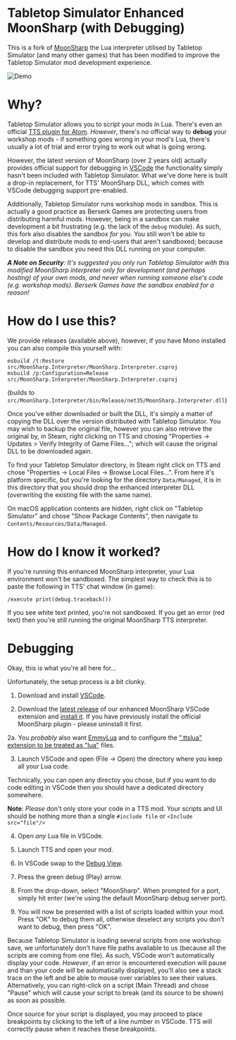 # Tabletop Simulator Enhanced MoonSharp (with Debugging)

This is a fork of [MoonSharp](https://www.moonsharp.org/) the Lua interpreter utilised by Tabletop Simulator (and many other games) that has been modified to improve the Tabletop Simulator mod development experience.

![Demo](https://tts-community.github.io/moonsharp/demo.gif)

# Why?

Tabletop Simulator allows you to script your mods in Lua. There's even an official [TTS plugin for Atom](https://api.tabletopsimulator.com/atom/). *However*, there's no official way to __debug__ your workshop mods - if something goes wrong in your mod's Lua, there's usually a lot of trial and error trying to work out what is going wrong.

However, the latest version of MoonSharp (over 2 years old) actually provides official support for debugging in [VSCode](https://code.visualstudio.com/) the functionality simply hasn't been included with Tabletop Simulator. What we've done here is built a drop-in replacement, for TTS' MoonSharp DLL, which comes with VSCode debugging support pre-enabled.

Additionally, Tabletop Simulator runs workshop mods in sandbox. This is actually a good practice as Berserk Games are protecting users from distributing harmful mods. However, being in a sandbox can make development a bit frustrating (e.g. the lack of the `debug` module). As such, this fork also disables the sandbox _for you_. You still won't be able to develop and distribute mods to end-users that aren't sandboxed; because to disable the sandbox you need this DLL running on your computer.

*__A Note on Security__: It's suggested you only run Tabletop Simulator with this modified MoonSharp interpreter only for development (and perhaps hosting) of your own mods, and _never_ when running someone else's code (e.g. workshop mods). Berserk Games have the sandbox enabled for a reason!*

# How do I use this?

We provide releases (available above), however, if you have Mono installed you can also compile this yourself with:

```
msbuild /t:Restore src/MoonSharp.Interpreter/MoonSharp.Interpreter.csproj
msbuild /p:Configuration=Release src/MoonSharp.Interpreter/MoonSharp.Interpreter.csproj
```
(builds to `src/MoonSharp.Interpreter/bin/Release/net35/MoonSharp.Interpreter.dll`)

Once you've either downloaded or built the DLL, it's simply a matter of copying the DLL over the version distributed with Tabletop Simulator. You may wish to backup the original file, however you can also retrieve the original by, in Steam, right clicking on TTS and chosing "Properties -> Updates > Verify Integrity of Game Files..."; which will cause the original DLL to be downloaded again.

To find your Tabletop Simulator directory, in Steam right click on TTS and chose "Properties -> Local Files -> Browse Local Files...". From here it's platform specific, but you're looking for the directory `Data/Managed`, it is in this directory that you should drop the enhanced interpreter DLL (overwriting the existing file with the same name).

On macOS application contents are hidden, right click on "Tabletop Simulator" and chose "Show Package Contents", then navigate to `Contents/Resources/Data/Managed`.

# How do I know it worked?

If you're running this enhanced MoonSharp interpreter, your Lua environment won't be sandboxed. The simplest way to check this is to paste the following in TTS' chat window (in game):

```
/execute print(debug.traceback())
```

If you see white text printed, you're not sandboxed. If you get an error (red text) then you're still running the original MoonSharp TTS interpreter.

# Debugging

Okay, this is what you're all here for...

Unfortunately, the setup process is a bit clunky.

1. Download and install [VSCode](https://code.visualstudio.com/).

2. Download the [latest release](https://github.com/tts-community/moonsharp/releases) of our enhanced MoonSharp VSCode extension and [install it](https://code.visualstudio.com/docs/editor/extension-gallery#_install-from-a-vsix). If you have previously install the official MoonSharp plugin - please uninstall it first.

2a. You _probably_ also want [EmmyLua](https://marketplace.visualstudio.com/items?itemName=tangzx.emmylua) and to configure the [".ttslua" extension to be treated as "lua"](https://stackoverflow.com/questions/29973619/how-to-make-vs-code-to-treat-other-file-extensions-as-certain-language) files.

3. Launch VSCode and open (File -> Open) the directory where you keep all your Lua code.

  Technically, you can open any directoy you chose, but if you want to do code editing in VSCode then you should have a dedicated directory somewhere.

 __Note__: *Please* don't only store your code in a TTS mod. Your scripts and UI should be nothing more than a single `#include file` or ```<Include src="file"/>```

4. Open *any* Lua file in VSCode.

5. Launch TTS and open your mod.

6. In VSCode swap to the [Debug View](https://code.visualstudio.com/docs/editor/debugging).

7. Press the green debug (Play) arrow.

8. From the drop-down, select "MoonSharp". When prompted for a port, simply hit enter (we're using the default MoonSharp debug server port).

9. You will now be presented with a list of scripts loaded within your mod. Press "OK" to debug them all, otherwise deselect any scripts you don't want to debug, then press "OK".

Because Tabletop Simulator is loading several scripts from one workshop save, we unfortunately don't have file paths available to us (because all the scripts are coming from one file). As such, VSCode won't automatically display your code. _However_, if an error is encountered execution will pause and than your code _will_ be automatically displayed, you'll also see a stack trace on the left and be able to mouse over variables to see their values. Alternatively, you can right-click on a script (Main Thread) and chose "Pause" which will cause your script to break (and its source to be shown) as soon as possible.

Once source for your script is displayed, you may proceed to place breakpoints by clicking to the left of a line number in VSCode. TTS will correctly pause when it reaches these breakpoints.

